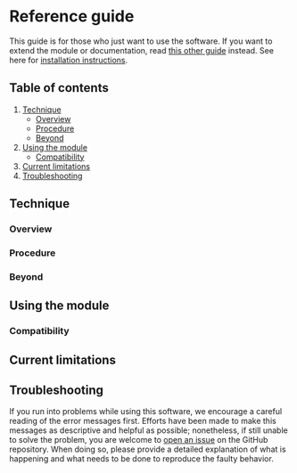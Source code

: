# Reference guide

This guide is for those who just want to use the software. If you want to extend the module or documentation, read [this other guide](/CONTRIBUTING.md) instead. See here for [installation instructions](/INSTALL.md).


## Table of contents

1. [Technique](#technique)
    - [Overview](#overview)
    - [Procedure](#procedure)
    - [Beyond](#beyond)
2. [Using the module](#using-the-module)
    - [Compatibility](#compatibility)
3. [Current limitations](#current-limitations)
4. [Troubleshooting](#troubleshooting)


## Technique

### Overview

### Procedure

### Beyond


## Using the module

### Compatibility


## Current limitations


## Troubleshooting

If you run into problems while using this software, we encourage a careful reading of the error messages first. Efforts have been made to make this messages as descriptive and helpful as possible; nonetheless, if still unable to solve the problem, you are welcome to [open an issue](https://github.com/pedrorrivero/pyproject-qiskit/issues) on the GitHub repository. When doing so, please provide a detailed explanation of what is happening and what needs to be done to reproduce the faulty behavior.
